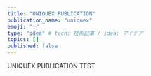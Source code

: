 ```yaml
---
title: "UNIQUEX PUBLICATION"
publication_name: "uniquex"
emoji: "✨"
type: "idea" # tech: 技術記事 / idea: アイデア
topics: []
published: false
---
```


UNIQUEX PUBLICATION TEST
